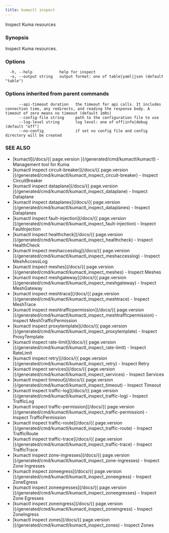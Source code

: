 ```yaml
---
title: kumactl inspect
---
```


Inspect Kuma resources

### Synopsis

Inspect Kuma resources.

### Options

```
  -h, --help            help for inspect
  -o, --output string   output format: one of table|yaml|json (default "table")
```

### Options inherited from parent commands

```
      --api-timeout duration   the timeout for api calls. It includes connection time, any redirects, and reading the response body. A timeout of zero means no timeout (default 1m0s)
      --config-file string     path to the configuration file to use
      --log-level string       log level: one of off|info|debug (default "off")
      --no-config              if set no config file and config directory will be created
```

### SEE ALSO

* [kumactl](/docs/{{ page.version }}/generated/cmd/kumactl/kumactl)	 - Management tool for Kuma
* [kumactl inspect circuit-breaker](/docs/{{ page.version }}/generated/cmd/kumactl/kumactl_inspect_circuit-breaker)	 - Inspect CircuitBreaker
* [kumactl inspect dataplane](/docs/{{ page.version }}/generated/cmd/kumactl/kumactl_inspect_dataplane)	 - Inspect Dataplane
* [kumactl inspect dataplanes](/docs/{{ page.version }}/generated/cmd/kumactl/kumactl_inspect_dataplanes)	 - Inspect Dataplanes
* [kumactl inspect fault-injection](/docs/{{ page.version }}/generated/cmd/kumactl/kumactl_inspect_fault-injection)	 - Inspect FaultInjection
* [kumactl inspect healthcheck](/docs/{{ page.version }}/generated/cmd/kumactl/kumactl_inspect_healthcheck)	 - Inspect HealthCheck
* [kumactl inspect meshaccesslog](/docs/{{ page.version }}/generated/cmd/kumactl/kumactl_inspect_meshaccesslog)	 - Inspect MeshAccessLog
* [kumactl inspect meshes](/docs/{{ page.version }}/generated/cmd/kumactl/kumactl_inspect_meshes)	 - Inspect Meshes
* [kumactl inspect meshgateway](/docs/{{ page.version }}/generated/cmd/kumactl/kumactl_inspect_meshgateway)	 - Inspect MeshGateway
* [kumactl inspect meshtrace](/docs/{{ page.version }}/generated/cmd/kumactl/kumactl_inspect_meshtrace)	 - Inspect MeshTrace
* [kumactl inspect meshtrafficpermission](/docs/{{ page.version }}/generated/cmd/kumactl/kumactl_inspect_meshtrafficpermission)	 - Inspect MeshTrafficPermission
* [kumactl inspect proxytemplate](/docs/{{ page.version }}/generated/cmd/kumactl/kumactl_inspect_proxytemplate)	 - Inspect ProxyTemplate
* [kumactl inspect rate-limit](/docs/{{ page.version }}/generated/cmd/kumactl/kumactl_inspect_rate-limit)	 - Inspect RateLimit
* [kumactl inspect retry](/docs/{{ page.version }}/generated/cmd/kumactl/kumactl_inspect_retry)	 - Inspect Retry
* [kumactl inspect services](/docs/{{ page.version }}/generated/cmd/kumactl/kumactl_inspect_services)	 - Inspect Services
* [kumactl inspect timeout](/docs/{{ page.version }}/generated/cmd/kumactl/kumactl_inspect_timeout)	 - Inspect Timeout
* [kumactl inspect traffic-log](/docs/{{ page.version }}/generated/cmd/kumactl/kumactl_inspect_traffic-log)	 - Inspect TrafficLog
* [kumactl inspect traffic-permission](/docs/{{ page.version }}/generated/cmd/kumactl/kumactl_inspect_traffic-permission)	 - Inspect TrafficPermission
* [kumactl inspect traffic-route](/docs/{{ page.version }}/generated/cmd/kumactl/kumactl_inspect_traffic-route)	 - Inspect TrafficRoute
* [kumactl inspect traffic-trace](/docs/{{ page.version }}/generated/cmd/kumactl/kumactl_inspect_traffic-trace)	 - Inspect TrafficTrace
* [kumactl inspect zone-ingresses](/docs/{{ page.version }}/generated/cmd/kumactl/kumactl_inspect_zone-ingresses)	 - Inspect Zone Ingresses
* [kumactl inspect zoneegress](/docs/{{ page.version }}/generated/cmd/kumactl/kumactl_inspect_zoneegress)	 - Inspect ZoneEgress
* [kumactl inspect zoneegresses](/docs/{{ page.version }}/generated/cmd/kumactl/kumactl_inspect_zoneegresses)	 - Inspect Zone Egresses
* [kumactl inspect zoneingress](/docs/{{ page.version }}/generated/cmd/kumactl/kumactl_inspect_zoneingress)	 - Inspect ZoneIngress
* [kumactl inspect zones](/docs/{{ page.version }}/generated/cmd/kumactl/kumactl_inspect_zones)	 - Inspect Zones

